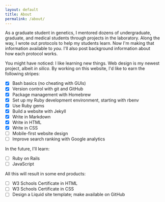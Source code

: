 ```yaml
---
layout: default
title: About
permalink: /about/
---
```

As a graduate student in genetics, I mentored dozens of undergraduate, graduate, and medical students through projects in the laboratory. Along the way, I wrote out protocols to help my students learn. Now I'm making that information available to *you*. I'll also post background information about how each protocol works.

You might have noticed: I like learning new things. Web design is my newest project, albeit *in silico*. By working on this website, I'd like to earn the following stripes:

- [x] Bash basics (no cheating with GUIs)
- [x] Version control with git and GitHub
- [x] Package management with Homebrew
- [x] Set up my Ruby development environment, starting with rbenv
- [x] Use Ruby gems
- [x] Build a website with Jekyll
- [x] Write in Markdown
- [x] Write in HTML
- [x] Write in CSS
- [ ] Mobile-first website design
- [ ] Improve search ranking with Google analytics

In the future, I'll learn:

- [ ] Ruby on Rails
- [ ] JavaScript

All this will result in some end products:

- [ ] W3 Schools Certificate in HTML
- [ ] W3 Schools Certificate in CSS
- [ ] Design a Liquid site template; make available on GitHub
